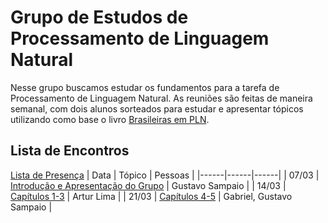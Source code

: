 # Grupo de Estudos de Processamento de Linguagem Natural
Nesse grupo buscamos estudar os fundamentos para a tarefa de Processamento de Linguagem Natural. As reuniões são feitas de maneira semanal, 
com dois alunos sorteados para estudar e apresentar tópicos utilizando como base 
o livro [Brasileiras em PLN](https://brasileiraspln.com/livro-pln/).

## Lista de Encontros
[Lista de Presença](https://docs.google.com/spreadsheets/d/1RFlnmhCNK8sZDEaeh0Mpsr8sJ8VKD_Kr6ZAW2Ik_6yw/edit?usp=sharing) 
| Data | Tópico | Pessoas |
|------|------|------|
| 07/03 | [Introdução e Apresentação do Grupo](meetings/README.md) | Gustavo Sampaio |
| 14/03 | [Capítulos 1-3](meetings/nlp01/README.md) | Artur Lima |
| 21/03 | [Capítulos 4-5](meetings/nlp02/README.md) | Gabriel, Gustavo Sampaio |

